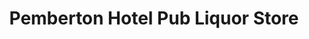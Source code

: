 ---
title: "Pemberton Hotel Pub Liquor  Store"
url: /pemberton/pemberton-hotel-pub-liquor-store/
shop: alcohol
---
